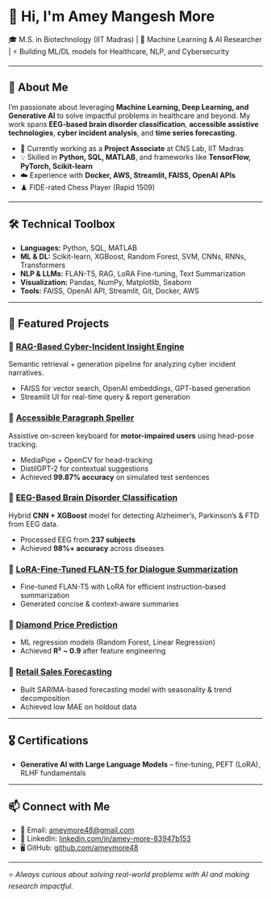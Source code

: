 # 👋 Hi, I'm Amey Mangesh More  

🎓 M.S. in Biotechnology (IIT Madras) | 🧠 Machine Learning & AI Researcher | ⚡ Building ML/DL models for Healthcare, NLP, and Cybersecurity  

---

## 🚀 About Me  
I’m passionate about leveraging **Machine Learning, Deep Learning, and Generative AI** to solve impactful problems in healthcare and beyond. My work spans **EEG-based brain disorder classification**, **accessible assistive technologies**, **cyber incident analysis**, and **time series forecasting**.  

- 🌱 Currently working as a **Project Associate** at CNS Lab, IIT Madras  
- 💡 Skilled in **Python, SQL, MATLAB**, and frameworks like **TensorFlow, PyTorch, Scikit-learn**  
- ☁️ Experience with **Docker, AWS, Streamlit, FAISS, OpenAI APIs**  
- ♟️ FIDE-rated Chess Player (Rapid 1509)  

---

## 🛠️ Technical Toolbox  
- **Languages:** Python, SQL, MATLAB  
- **ML & DL:** Scikit-learn, XGBoost, Random Forest, SVM, CNNs, RNNs, Transformers  
- **NLP & LLMs:** FLAN-T5, RAG, LoRA Fine-tuning, Text Summarization  
- **Visualization:** Pandas, NumPy, Matplotlib, Seaborn  
- **Tools:** FAISS, OpenAI API, Streamlit, Git, Docker, AWS  

---

## 📌 Featured Projects  

### 🔹 [RAG-Based Cyber-Incident Insight Engine](https://github.com/ameymore48/RAG_Based_Cyber_incident_insight_engine)  
Semantic retrieval + generation pipeline for analyzing cyber incident narratives.  
- FAISS for vector search, OpenAI embeddings, GPT-based generation  
- Streamlit UI for real-time query & report generation  

### 🔹 [Accessible Paragraph Speller](https://github.com/ameymore48/Accessible_Word_Speller)  
Assistive on-screen keyboard for **motor-impaired users** using head-pose tracking.  
- MediaPipe + OpenCV for head-tracking  
- DistilGPT-2 for contextual suggestions  
- Achieved **99.87% accuracy** on simulated test sentences  

### 🔹 [EEG-Based Brain Disorder Classification](https://github.com/ameymore48/EEG-Disorder-Classification)  
Hybrid **CNN + XGBoost** model for detecting Alzheimer’s, Parkinson’s & FTD from EEG data.  
- Processed EEG from **237 subjects**  
- Achieved **98%+ accuracy** across diseases  

### 🔹 [LoRA-Fine-Tuned FLAN-T5 for Dialogue Summarization](https://github.com/ameymore48/FLAN-T5-Dialogue-Summarization)  
- Fine-tuned FLAN-T5 with LoRA for efficient instruction-based summarization  
- Generated concise & context-aware summaries  

### 🔹 [Diamond Price Prediction](https://github.com/ameymore48/DiamondPricePrediction)  
- ML regression models (Random Forest, Linear Regression)  
- Achieved **R² ~ 0.9** after feature engineering  

### 🔹 [Retail Sales Forecasting](https://github.com/ameymore48/Retail-Sales-Forecasting)  
- Built SARIMA-based forecasting model with seasonality & trend decomposition  
- Achieved low MAE on holdout data  

---

## 🎖️ Certifications  
- **Generative AI with Large Language Models** – fine-tuning, PEFT (LoRA), RLHF fundamentals  

---

## 📫 Connect with Me  
- 📧 Email: [ameymore48@gmail.com](mailto:ameymore48@gmail.com)  
- 💼 LinkedIn: [linkedin.com/in/amey-more-83947b153](https://linkedin.com/in/amey-more-83947b153)  
- 🖥️ GitHub: [github.com/ameymore48](https://github.com/ameymore48)  

---

⭐️ *Always curious about solving real-world problems with AI and making research impactful.*  

